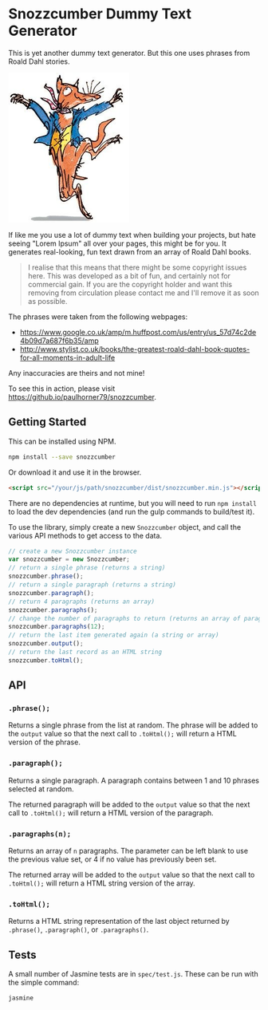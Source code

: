 # Snozzcumber Dummy Text Generator

This is yet another dummy text generator.  But this one uses phrases from Roald
Dahl stories.

![Fantastic Mr. Fox](https://github.com/paulhorner79/snozzcumber/raw/gh-pages/media/mrfox.png "Fantastic Mr. Fox")

If like me you use a lot of dummy text when building your projects, but hate
seeing "Lorem Ipsum" all over your pages, this might be for you.  It generates
real-looking, fun text drawn from an array of Roald Dahl books.

> I realise that this means that there might be some copyright issues here.
This was developed as a bit of fun, and certainly not for commercial gain. If
you are the copyright holder and want this removing from circulation please
contact me and I'll remove it as soon as possible.

The phrases were taken from the following webpages:

- https://www.google.co.uk/amp/m.huffpost.com/us/entry/us_57d74c2de4b09d7a687f6b35/amp
- http://www.stylist.co.uk/books/the-greatest-roald-dahl-book-quotes-for-all-moments-in-adult-life

Any inaccuracies are theirs and not mine!

To see this in action, please visit https://github.io/paulhorner79/snozzcumber.


## Getting Started

This can be installed using NPM.

```bash
npm install --save snozzcumber
```

Or download it and use it in the browser.

```html
<script src="/your/js/path/snozzcumber/dist/snozzcumber.min.js"></script>
```
There are no dependencies at runtime, but you will need to run `npm install` to
load the dev dependencies (and run the gulp commands to build/test it).

To use the library, simply create a new `Snozzcumber` object, and call the
various API methods to get access to the data.

```javascript
// create a new Snozzcumber instance
var snozzcumber = new Snozzcumber;
// return a single phrase (returns a string)
snozzcumber.phrase();
// return a single paragraph (returns a string)
snozzcumber.paragraph();
// return 4 paragraphs (returns an array)
snozzcumber.paragraphs();
// change the number of paragraphs to return (returns an array of paragraphs)
snozzcumber.paragraphs(12);
// return the last item generated again (a string or array)
snozzcumber.output();
// return the last record as an HTML string
snozzcumber.toHtml();
```

## API

### `.phrase();`

Returns a single phrase from the list at random.  The phrase will be added to
the `output` value so that the next call to `.toHtml();` will return a HTML
version of the phrase.

### `.paragraph();`

Returns a single paragraph. A paragraph contains between 1 and 10 phrases
selected at random.

The returned paragraph will be added to the `output` value so that the next
call to `.toHtml();` will return a HTML version of the paragraph.

### `.paragraphs(n);`

Returns an array of `n` paragraphs.  The parameter can be left blank to use the
previous value set, or 4 if no value has previously been set.

The returned array will be added to the `output` value so that the next
call to `.toHtml();` will return a HTML string version of the array.

### `.toHtml();`

Returns a HTML string representation of the last object returned by
`.phrase()`, `.paragraph()`, or `.paragraphs()`.


## Tests

A small number of Jasmine tests are in `spec/test.js`.  These can be run
with the simple command:

```bash
jasmine
```
